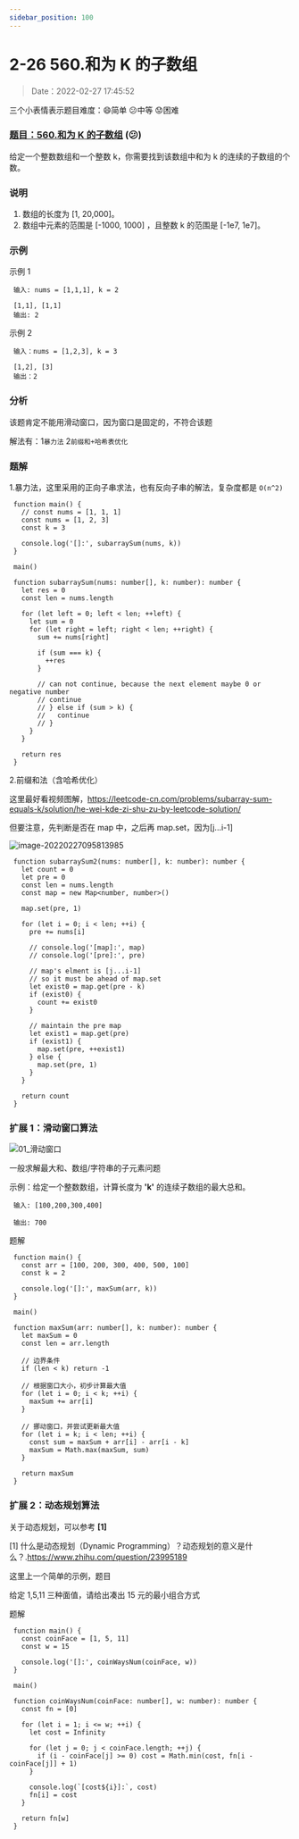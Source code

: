 ```yaml
---
sidebar_position: 100
---
```


# 2-26 560.和为 K 的子数组

> Date：2022-02-27 17:45:52

三个小表情表示题目难度：:smile:简单 :confused:中等 :worried:困难

### [题目：560.和为 K 的子数组](https://leetcode-cn.com/problems/subarray-sum-equals-k/) (😕)

给定一个整数数组和一个整数 k，你需要找到该数组中和为 k 的连续的子数组的个数。

### 说明

1. 数组的长度为 [1, 20,000]。
2. 数组中元素的范围是 [-1000, 1000] ，且整数 k 的范围是 [-1e7, 1e7]。

### 示例

示例 1

```
 输入: nums = [1,1,1], k = 2

 [1,1], [1,1]
 输出: 2
```

示例 2

```
 输入：nums = [1,2,3], k = 3

 [1,2], [3]
 输出：2
```

### 分析

该题肯定不能用滑动窗口，因为窗口是固定的，不符合该题

解法有：1`暴力法` 2`前缀和+哈希表优化`

### 题解

1.暴力法，这里采用的正向子串求法，也有反向子串的解法，复杂度都是 `O(n^2)`

```
 function main() {
   // const nums = [1, 1, 1]
   const nums = [1, 2, 3]
   const k = 3

   console.log('[]:', subarraySum(nums, k))
 }

 main()

 function subarraySum(nums: number[], k: number): number {
   let res = 0
   const len = nums.length

   for (let left = 0; left < len; ++left) {
     let sum = 0
     for (let right = left; right < len; ++right) {
       sum += nums[right]

       if (sum === k) {
         ++res
       }

       // can not continue, because the next element maybe 0 or negative number
       // continue
       // } else if (sum > k) {
       //   continue
       // }
     }
   }

   return res
 }
```

2.前缀和法（含哈希优化）

这里最好看视频图解，https://leetcode-cn.com/problems/subarray-sum-equals-k/solution/he-wei-kde-zi-shu-zu-by-leetcode-solution/

但要注意，先判断是否在 map 中，之后再 map.set，因为[j...i-1]

![image-20220227095813985](https://cdn.gincool.com//img/image-20220227095813985.png)

```
 function subarraySum2(nums: number[], k: number): number {
   let count = 0
   let pre = 0
   const len = nums.length
   const map = new Map<number, number>()

   map.set(pre, 1)

   for (let i = 0; i < len; ++i) {
     pre += nums[i]

     // console.log('[map]:', map)
     // console.log('[pre]:', pre)

     // map's elment is [j...i-1]
     // so it must be ahead of map.set
     let exist0 = map.get(pre - k)
     if (exist0) {
       count += exist0
     }

     // maintain the pre map
     let exist1 = map.get(pre)
     if (exist1) {
       map.set(pre, ++exist1)
     } else {
       map.set(pre, 1)
     }
   }

   return count
 }
```

### 扩展 1：滑动窗口算法

![01_滑动窗口](https://cdn.gincool.com//img/01_%E6%BB%91%E5%8A%A8%E7%AA%97%E5%8F%A3.png)

一般求解最大和、数组/字符串的子元素问题

示例：给定一个整数数组，计算长度为 **'k'** 的连续子数组的最大总和。

```
 输入: [100,200,300,400]

 输出: 700
```

题解

```
 function main() {
   const arr = [100, 200, 300, 400, 500, 100]
   const k = 2

   console.log('[]:', maxSum(arr, k))
 }

 main()

 function maxSum(arr: number[], k: number): number {
   let maxSum = 0
   const len = arr.length

   // 边界条件
   if (len < k) return -1

   // 根据窗口大小，初步计算最大值
   for (let i = 0; i < k; ++i) {
     maxSum += arr[i]
   }

   // 挪动窗口，并尝试更新最大值
   for (let i = k; i < len; ++i) {
     const sum = maxSum + arr[i] - arr[i - k]
     maxSum = Math.max(maxSum, sum)
   }

   return maxSum
 }
```

### 扩展 2：动态规划算法

关于动态规划，可以参考 **[1]**

[1] 什么是动态规划（Dynamic Programming）？动态规划的意义是什么？.https://www.zhihu.com/question/23995189

这里上一个简单的示例，题目

给定 1,5,11 三种面值，请给出凑出 15 元的最小组合方式

题解

```
 function main() {
   const coinFace = [1, 5, 11]
   const w = 15

   console.log('[]:', coinWaysNum(coinFace, w))
 }

 main()

 function coinWaysNum(coinFace: number[], w: number): number {
   const fn = [0]

   for (let i = 1; i <= w; ++i) {
     let cost = Infinity

     for (let j = 0; j < coinFace.length; ++j) {
       if (i - coinFace[j] >= 0) cost = Math.min(cost, fn[i - coinFace[j]] + 1)
     }

     console.log(`[cost${i}]:`, cost)
     fn[i] = cost
   }

   return fn[w]
 }
```
